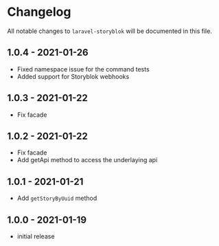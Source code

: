 # Changelog

All notable changes to `laravel-storyblok` will be documented in this file.

## 1.0.4 - 2021-01-26

- Fixed namespace issue for the command tests
- Added support for Storyblok webhooks

## 1.0.3 - 2021-01-22

- Fix facade

## 1.0.2 - 2021-01-22

- Fix facade
- Add getApi method to access the underlaying api

## 1.0.1 - 2021-01-21

- Add `getStoryByUuid` method

## 1.0.0 - 2021-01-19

- initial release
